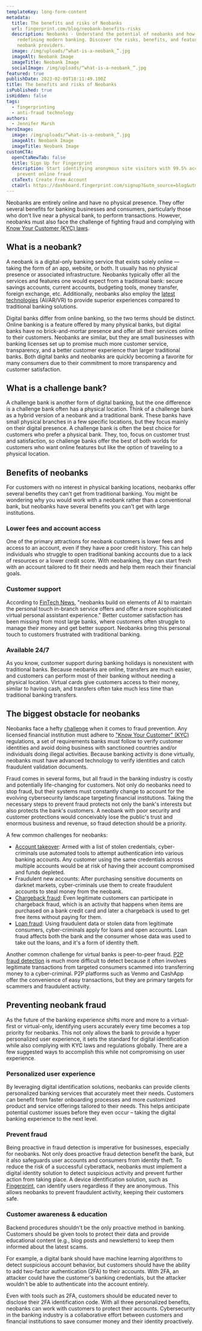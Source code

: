 ```yaml
---
templateKey: long-form-content
metadata:
  title: The benefits and risks of Neobanks
  url: fingerprint.com/blog/neobank-benefits-risks
  description: Neobanks - Understand the potential of neobanks and how they are
    redefining modern banking. Discover the risks, benefits, and features of the
    neobank providers.
  image: /img/uploads/“what-is-a-neobank_”.jpg
  imageAlt: Neobank Image
  imageTitle: Neobank Image
  socialImage: /img/uploads/“what-is-a-neobank_”.jpg
featured: true
publishDate: 2023-02-09T18:11:49.100Z
title: The benefits and risks of Neobanks
isPublished: true
isHidden: false
tags:
  - fingerprinting
  - anti-fraud technology
authors:
  - Jennifer Marsh
heroImage:
  image: /img/uploads/“what-is-a-neobank_”.jpg
  imageAlt: Neobank Image
  imageTitle: Neobank Image
customCTA:
  openCtaNewTab: false
  title: Sign Up for Fingerprint
  description: Start identifying anonymous site visitors with 99.5% accuracy to
    prevent online fraud
  ctaText: Create Free Account
  ctaUrl: https://dashboard.fingerprint.com/signup?&utm_source=blog&utm_medium=website&utm_campaign=blog
---
```

Neobanks are entirely online and have no physical presence. They offer several benefits for banking businesses and consumers, particularly those who don't live near a physical bank, to perform transactions. However, neobanks must also face the challenge of fighting fraud and complying with [Know Your Customer (KYC) laws](https://fingerprint.com/blog/kyc-know-your-customer-financial-fraud/?&utm_source=blog&utm_medium=website&utm_campaign=blog). 

## What is a neobank?

A neobank is a digital-only banking service that exists solely online — taking the form of an app, website, or both. It usually has no physical presence or associated infrastructure. Neobanks typically offer all the services and features one would expect from a traditional bank: secure savings accounts, current accounts, budgeting tools, money transfer, foreign exchange, etc. Additionally, neobanks also employ the [latest technologies](https://vocal.media/trader/what-s-the-next-big-thing-in-neo-banking) (AI/AR/VR) to provide superior experiences compared to traditional banking solutions. 

Digital banks differ from online banking, so the two terms should be distinct. Online banking is a feature offered by many physical banks, but digital banks have no brick-and-mortar presence and offer all their services online to their customers. Neobanks are similar, but they are small businesses with banking licenses set up to promise much more customer service, transparency, and a better customer experience than larger traditional banks. Both digital banks and neobanks are quickly becoming a favorite for many consumers due to their commitment to more transparency and customer satisfaction.

## What is a challenge bank?

A challenge bank is another form of digital banking, but the one difference is a challenge bank often has a physical location. Think of a challenge bank as a hybrid version of a neobank and a traditional bank. These banks have small physical branches in a few specific locations, but they focus mainly on their digital presence. A challenge bank is often the best choice for customers who prefer a physical bank. They, too, focus on customer trust and satisfaction, so challenge banks offer the best of both worlds for customers who want online features but like the option of traveling to a physical location.

## Benefits of neobanks

For customers with no interest in physical banking locations, neobanks offer several benefits they can't get from traditional banking. You might be wondering why you would work with a neobank rather than a conventional bank, but neobanks have several benefits you can't get with large institutions. 

### Lower fees and account access

One of the primary attractions for neobank customers is lower fees and access to an account, even if they have a poor credit history. This can help individuals who struggle to open traditional banking accounts due to a lack of resources or a lower credit score. With neobanking, they can start fresh with an account tailored to fit their needs and help them reach their financial goals.

### Customer support

According to [FinTech News](https://www.fintechnews.org/digital-banking-and-neobanks/), "neobanks build on elements of AI to maintain the personal touch in-branch service offers and offer a more sophisticated virtual personal assistant experience." Better customer satisfaction has been missing from most large banks, where customers often struggle to manage their money and get better support. Neobanks bring this personal touch to customers frustrated with traditional banking.

### Available 24/7

As you know, customer support during banking holidays is nonexistent with traditional banks. Because neobanks are online, transfers are much easier, and customers can perform most of their banking without needing a physical location. Virtual cards give customers access to their money, similar to having cash, and transfers often take much less time than traditional banking transfers.

## The biggest obstacle for neobanks

Neobanks face a hefty [challenge](https://www.acuant.com/blog/digital-banking-open-banking-neobanks-challenger-banks-kyc-aml-api/#:~:text=Neobanks%20offer%20a%20range%20of,rented%20from%20an%20incumbent%20bank.) when it comes to fraud prevention. Any licensed financial institution must adhere to ["Know Your Customer" (KYC)](https://fingerprint.com/blog/kyc-know-your-customer-financial-fraud/?&utm_source=blog&utm_medium=website&utm_campaign=blog) regulations, a set of requirements banks must follow to verify customer identities and avoid doing business with sanctioned countries and/or individuals doing illegal activities. Because banking activity is done virtually, neobanks must have advanced technology to verify identities and catch fraudulent validation documents.

Fraud comes in several forms, but all fraud in the banking industry is costly and potentially life-changing for customers. Not only do neobanks need to stop fraud, but their systems must constantly change to account for the evolving cybersecurity landscape targeting financial institutions. Taking the necessary steps to prevent fraud protects not only the bank's interests but also protects the bank's customers. A neobank with poor security and customer protections would conceivably lose the public's trust and enormous business and revenue, so fraud detection should be a priority.

A few common challenges for neobanks:

* [Account takeover](https://fingerprint.com/account-takeover/?&utm_source=blog&utm_medium=website&utm_campaign=blog): Armed with a list of stolen credentials, cyber-criminals use automated tools to attempt authentication into various banking accounts. Any customer using the same credentials across multiple accounts would be at risk of having their account compromised and funds depleted.
* Fraudulent new accounts: After purchasing sensitive documents on darknet markets, cyber-criminals use them to create fraudulent accounts to steal money from the neobank.
* [Chargeback fraud](https://fingerprint.com/blog/prevent-credit-card-chargeback-fraud/?&utm_source=blog&utm_medium=website&utm_campaign=blog): Even legitimate customers can participate in chargeback fraud, which is an activity that happens when items are purchased on a bank credit card and later a chargeback is used to get free items without paying for them.
* [Loan fraud](https://fingerprint.com/blog/what-is-loan-fraud/?&utm_source=blog&utm_medium=website&utm_campaign=blog): Using fraudulent data or stolen data from legitimate consumers, cyber-criminals apply for loans and open accounts. Loan fraud affects both the bank and the consumer whose data was used to take out the loans, and it's a form of identity theft.

Another common challenge for virtual banks is peer-to-peer fraud. [P2P fraud detection](https://fingerprint.com/blog/peer-to-peer-fraud-research-guide/?&utm_source=blog&utm_medium=website&utm_campaign=blog) is much more difficult to detect because it often involves legitimate transactions from targeted consumers scammed into transferring money to a cyber-criminal. P2P platforms such as Venmo and CashApp offer the convenience of easy transactions, but they are primary targets for scammers and fraudulent activity.

## Preventing neobank fraud

As the future of the banking experience shifts more and more to a virtual-first or virtual-only, identifying users accurately every time becomes a top priority for neobanks. This not only allows the bank to provide a hyper personalized user experience, it sets the standard for digital identification while also complying with KYC laws and regulations globally. There are a few suggested ways to accomplish this while not compromising on user experience.  

### Personalized user experience

By leveraging digital identification solutions, neobanks can provide clients personalized banking services that accurately meet their needs. Customers can benefit from faster onboarding processes and more customized product and service offerings tailored to their needs. This helps anticipate potential customer issues before they even occur – taking the digital banking experience to the next level.

### Prevent fraud 

Being proactive in fraud detection is imperative for businesses, especially for neobanks. Not only does proactive fraud detection benefit the bank, but it also safeguards user accounts and consumers from identity theft. To reduce the risk of a successful cyberattack, neobanks must implement a digital identity solution to detect suspicious activity and prevent further action from taking place. A device identification solution, such as [Fingerprint](https://fingerprint.com/blog/browser-fingerprinting-techniques/?&utm_source=blog&utm_medium=website&utm_campaign=blog), can identify users regardless if they are anonymous. This allows neobanks to prevent fraudulent activity, keeping their customers safe.

### Customer awareness & education 

Backend procedures shouldn't be the only proactive method in banking. Customers should be given tools to protect their data and provide educational content (e.g., blog posts and newsletters) to keep them informed about the latest scams. 

For example, a digital bank should have machine learning algorithms to detect suspicious account behavior, but customers should have the ability to add two-factor authentication (2FA) to their accounts. With 2FA, an attacker could have the customer's banking credentials, but the attacker wouldn't be able to authenticate into the account entirely.

Even with tools such as 2FA, customers should be educated never to disclose their 2FA identification code. With all three personalized benefits, neobanks can work with customers to protect their accounts. Cybersecurity in the banking industry is a collaborative effort between customers and financial institutions to save consumer money and their identity proactively.